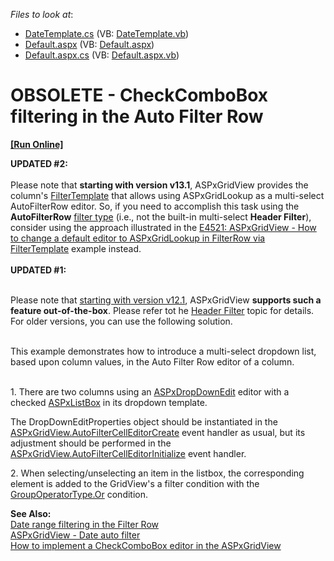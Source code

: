 <!-- default file list -->
*Files to look at*:

* [DateTemplate.cs](./CS/WebSite/App_Code/DateTemplate.cs) (VB: [DateTemplate.vb](./VB/WebSite/App_Code/DateTemplate.vb))
* [Default.aspx](./CS/WebSite/Default.aspx) (VB: [Default.aspx](./VB/WebSite/Default.aspx))
* [Default.aspx.cs](./CS/WebSite/Default.aspx.cs) (VB: [Default.aspx.vb](./VB/WebSite/Default.aspx.vb))
<!-- default file list end -->
# OBSOLETE - CheckComboBox filtering in the Auto Filter Row
<!-- run online -->
**[[Run Online]](https://codecentral.devexpress.com/e2203)**
<!-- run online end -->


<p><strong>UPDATED #2:</strong><br><br>Please note that <strong>starting with version v13.1</strong>, ASPxGridView provides the column's <a href="https://documentation.devexpress.com/#AspNet/DevExpressWebGridViewColumn_FilterTemplatetopic">FilterTemplate</a> that allows using ASPxGridLookup as a multi-select AutoFilterRow editor. So, if you need to accomplish this task using the <strong>AutoFilterRow</strong> <a href="https://documentation.devexpress.com/#AspNet/CustomDocument3716">filter type</a> (i.e., not the built-in multi-select <strong>Header Filter</strong>), consider using the approach illustrated in the <a href="https://www.devexpress.com/Support/Center/p/E4521">E4521: ASPxGridView - How to change a default editor to ASPxGridLookup in FilterRow via FilterTemplate</a> example instead.<br><br><strong>UPDATED #1:</strong><br><br></p>
<p>Please note that <a href="https://www.devexpress.com/Support/Center/p/S90968">starting with version v12.1</a>, ASPxGridView <strong>supports such a feature out-of-the-box</strong>. Please refer tot he <a href="https://documentation.devexpress.com/#AspNet/CustomDocument4022">Header Filter</a> topic for details. For older versions, you can use the following solution.</p>
<p><br>This example demonstrates how to introduce a multi-select dropdown list, based upon column values, in the Auto Filter Row editor of a column.<br> </p>
<p>1. There are two columns using an <a href="http://documentation.devexpress.com/#AspNet/clsDevExpressWebASPxEditorsASPxDropDownEdittopic">ASPxDropDownEdit</a> editor with a checked <a href="http://documentation.devexpress.com/#AspNet/clsDevExpressWebASPxEditorsASPxListBoxtopic">ASPxListBox</a> in its dropdown template.</p>
<p>The DropDownEditProperties object should be instantiated in the <a href="http://documentation.devexpress.com/#AspNet/DevExpressWebASPxGridViewASPxGridView_AutoFilterCellEditorCreatetopic">ASPxGridView.AutoFilterCellEditorCreate</a> event handler as usual, but its adjustment should be performed in the <a href="http://documentation.devexpress.com/#AspNet/DevExpressWebASPxGridViewASPxGridView_AutoFilterCellEditorInitializetopic">ASPxGridView.AutoFilterCellEditorInitialize</a> event handler.</p>
<p>2. When selecting/unselecting an item in the listbox, the corresponding element is added to the GridView's a filter condition with the <a href="http://documentation.devexpress.com/#CoreLibraries/DevExpressDataFilteringGroupOperatorTypeEnumtopic">GroupOperatorType.Or</a> condition.</p>
<p><strong>See Also:</strong><br> <a href="https://www.devexpress.com/Support/Center/p/E1990">Date range filtering in the Filter Row</a><br> <a href="https://www.devexpress.com/Support/Center/p/E1950">ASPxGridView - Date auto filter</a><br> <a href="https://www.devexpress.com/Support/Center/p/E2250">How to implement a CheckComboBox editor in the ASPxGridView</a></p>

<br/>


